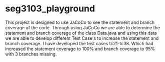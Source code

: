 # seg3103_playground
This project is designed to use JaCoCo to see the statement and branch coverage of the code. Through using JaCoCo we are able to determine the statement and branch coverage of the class Data.java and using this data we are able to develop different Test Case's to increase the statement and branch coverage. I have developed the test cases tc21-tc38. Which had increased the statement coverage to 100% and branch coverage to 95% with 3 branches missing. 
